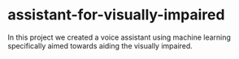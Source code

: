 # assistant-for-visually-impaired
In this project we created a voice assistant using machine learning specifically aimed towards aiding the visually impaired.

